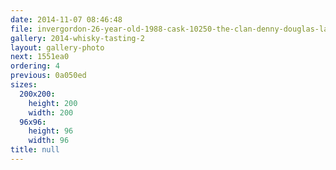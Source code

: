 ```yaml
---
date: 2014-11-07 08:46:48
file: invergordon-26-year-old-1988-cask-10250-the-clan-denny-douglas-laing-whisky
gallery: 2014-whisky-tasting-2
layout: gallery-photo
next: 1551ea0
ordering: 4
previous: 0a050ed
sizes:
  200x200:
    height: 200
    width: 200
  96x96:
    height: 96
    width: 96
title: null
---
```

